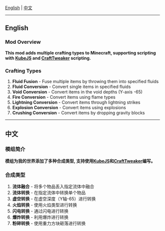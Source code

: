 [English](#english) | [中文](#中文)

---

## English

### Mod Overview

**This mod adds multiple crafting types to Minecraft, supporting scripting with [KubeJS](https://kubejs.com/wiki/tutorials) and [CraftTweaker](https://docs.blamejared.com/1.20.1) scripting.**

### Crafting Types

1. **Fluid Fusion** - Fuse multiple items by throwing them into specified fluids
2. **Fluid Conversion** - Convert single items in specified fluids
3. **Void Conversion** - Convert items in the void depths (Y-axis -65)
4. **Fire Conversion** - Convert items using flame types
5. **Lightning Conversion** - Convert items through lightning strikes
6. **Explosion Conversion** - Convert items using explosions
7. **Crushing Conversion** - Convert items by dropping gravity blocks

---

## 中文

### 模组简介

**模组为我的世界添加了多种合成类型, 支持使用[KubeJS](https://kubejs.com/wiki/tutorials)和[CraftTweaker](https://docs.blamejared.com/1.20.1)编写。**

### 合成类型

1. **流体融合** - 将多个物品丢入指定流体中融合
2. **流体转换** - 在指定流体中转换单个物品
3. **虚空转换** - 在虚空深度（Y轴-65）进行转换
4. **火焰转换** - 使用火焰类型进行转换
5. **闪电转换** - 通过闪电进行转换
6. **爆炸转换** - 利用爆炸进行转换
7. **粉碎转换** - 使用重力方块砸落进行转换

